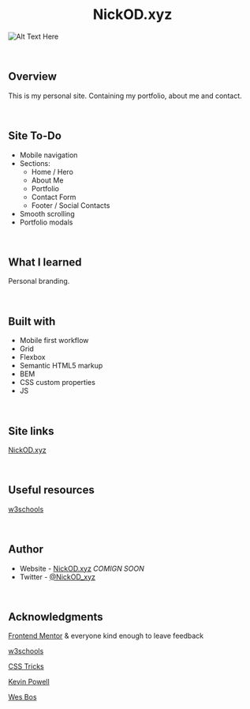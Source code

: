 <h1 align="center">NickOD.xyz </h1>

![Alt Text Here]()

<br>

## Overview

This is my personal site. Containing my portfolio, about me and contact.

<br>

## Site To-Do

- Mobile navigation
- Sections:
	- Home / Hero
	- About Me
	- Portfolio
	- Contact Form
	- Footer / Social Contacts
- Smooth scrolling
- Portfolio modals

<br>

## What I learned

Personal branding.

<br>

## Built with

- Mobile first workflow
- Grid
- Flexbox
- Semantic HTML5 markup
- BEM
- CSS custom properties
- JS

<br>

## Site links

[NickOD.xyz](https://www.NickOD.xyz)

<br>

## Useful resources

[w3schools](https://www.w3schools.com/)

<br>

## Author

- Website - [NickOD.xyz](http://www.NickOD.xyz) <em>COMIGN SOON</em>
- Twitter - [@NickOD_xyz](https://twitter.com/NickOD_xyz)

<br>

## Acknowledgments

[Frontend Mentor](https://www.frontendmentor.io/) & everyone kind enough to leave feedback

[w3schools](https://www.w3schools.com/)

[CSS Tricks](https://css-tricks.com/)

[Kevin Powell](https://www.youtube.com/kepowob)

[Wes Bos](https://wesbos.com/)
